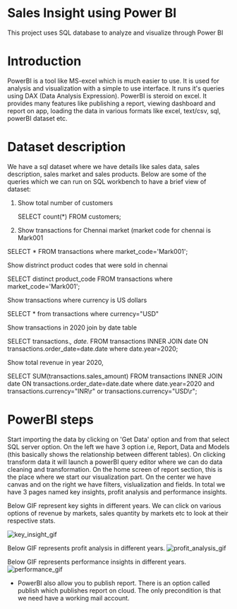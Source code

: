 # Sales Insight using Power BI

This project uses SQL database to analyze and visualize through Power BI

# Introduction

PowerBI is a tool like MS-excel which is much easier to use. It is used for analysis and visualization with a simple to use interface. It runs it's queries using DAX (Data Analysis Expression). PowerBI is steroid on excel. It provides many features like publishing a report, viewing dashboard and report on app, loading the data in various formats like excel, text/csv, sql, powerBI dataset etc.

# Dataset description

We have a sql dataset where we have details like sales data, sales description, sales market and sales products. Below are some of the queries which we can run on SQL workbench to have a brief view of dataset:

1. Show total number of customers

   SELECT count(*) FROM customers;

2. Show transactions for Chennai market (market code for chennai is Mark001

SELECT * FROM transactions where market_code='Mark001';

Show distrinct product codes that were sold in chennai

SELECT distinct product_code FROM transactions where market_code='Mark001';

Show transactions where currency is US dollars

SELECT * from transactions where currency="USD"

Show transactions in 2020 join by date table

SELECT transactions.*, date.* FROM transactions INNER JOIN date ON transactions.order_date=date.date where date.year=2020;

Show total revenue in year 2020,

SELECT SUM(transactions.sales_amount) FROM transactions INNER JOIN date ON transactions.order_date=date.date where date.year=2020 and transactions.currency="INR\r" or transactions.currency="USD\r";

# PowerBI steps

Start importing the data by clicking on 'Get Data' option and from that select SQL server option.
On the left we have 3 option i.e, Report, Data and Models (this basically shows the relationship between different tables).
On clicking transform data it will launch a powerBI query editor where we can do data cleaning and transformation.
On the home screen of report section, this is the place where we start our visualization part. On the center we have canvas and on the right we have filters, vislualization and fields.
In total we have 3 pages named key insights, profit analysis and performance insights.

Below GIF represent key sights in different years. We can click on various options of revenue by markets, sales quantity by markets etc to look at their respective stats.

![key_insight_gif](https://github.com/user-attachments/assets/094023cc-b9a9-4521-91b5-fb48e879a9fe)


Below GIF represents profit analysis in different years.
![profit_analysis_gif](https://github.com/user-attachments/assets/96f8b41b-8970-4f24-96d1-0fe4f00653b9)




Below GIF represents performance insights in different years.
![performance_gif](https://github.com/user-attachments/assets/e2d3cc2a-82bc-4b28-bda4-26f21e83d06e)



* PowerBI also allow you to publish report. There is an option called publish which publishes report on cloud. The only precondition is that we need have a working mail account.
